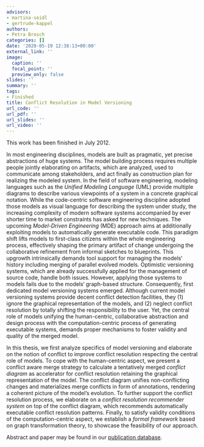```yaml
---
advisors:
- martina-seidl
- gertrude-kappel
authors:
- Petra Brosch
categories: []
date: '2020-05-19 12:38:13+00:00'
external_link: ''
image:
  caption: ''
  focal_point: ''
  preview_only: false
slides: ''
summary: ''
tags:
- Finished
title: Conflict Resolution in Model Versioning
url_code: ''
url_pdf: ''
url_slides: ''
url_video: ''
---
```


This work has been finished in July 2012.

In most engineering disciplines, models are built as pragmatic, yet precise abstractions of huge systems. The model building process requires multiple people jointly elaborating on artifacts, which are analyzed, used to communicate among stakeholders, and act finally as construction plan for realizing the modeled system. In the field of software engineering, modeling languages such as the _Unified Modeling Language_ (UML) provide multiple diagrams to describe various viewpoints of a system in a concrete graphical notation. While the code-centric software engineering discipline adopted those models as visual language for describing the system under study, the increasing complexity of modern software systems accompanied by ever shorter time to market constraints has asked for new techniques. The upcoming _Model-Driven Engineering_ (MDE) approach aims at additionally exploiting models to automatically generate executable code. This paradigm shift lifts models to first-class citizens within the whole engineering process, effectively shaping the primary artifact of change undergoing the collaborative refinement from informal sketches to blueprints. This upgrowth intrinsically demands tool support for managing the models‘ history including merging of parallel evolved models. Optimistic versioning systems, which are already successfully applied for the management of source code, handle both issues. However, applying those systems to models fails due to the models‘ graph-based structure. Consequently, first dedicated model versioning systems emerged. Although current model versioning systems provide decent conflict detection facilities, they (1) ignore the graphical representation of the models, and (2) neglect conflict resolution by totally shifting the responsibility to the user. Yet, the central role of models unifying the human-centric, collaborative abstraction and design process with the computation-centric process of generating executable systems, demands proper mechanisms to foster validity and quality of the merged model.

In this thesis, we first analyze specifics of model versioning and elaborate on the notion of conflict to improve conflict resolution respecting the central role of models. To cope with the human-centric aspect, we present a conflict aware merge strategy to calculate a tentatively merged _conflict diagram_ as accelerator for conflict resolution retaining the graphical representation of the model. The conflict diagram unifies non-conflicting changes and materializes merge conflicts in form of annotations, rendering a coherent picture of the model’s evolution. To further support the conflict resolution process, we elaborate on a _conflict resolution recommender system_ on top of the conflict diagram, which recommends automatically executable conflict resolution patterns. Finally, to satisfy validity conditions of the computation-centric aspect, we establish a _formal framework_ based on graph transformation theory, to showcase the feasibility of our approach.

Abstract and paper may be found in our <a class="external" href="http://publik.tuwien.ac.at/showentry.php?ID=208975&amp;lang=2">publication database</a>.
